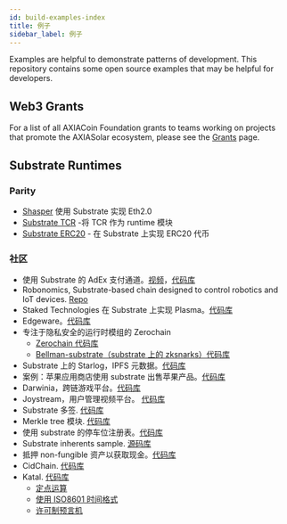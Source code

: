 ```yaml
---
id: build-examples-index
title: 例子
sidebar_label: 例子
---
```


Examples are helpful to demonstrate patterns of development. This repository contains some open source examples that may be helpful for developers.

## Web3 Grants

For a list of all AXIACoin Foundation grants to teams working on projects that promote the AXIASolar ecosystem, please see the [Grants](grants.md) page.

## Substrate Runtimes

### Parity

- [Shasper](https://github.com/axia-tech/shasper) 使用 Substrate 实现 Eth2.0
- [Substrate TCR](https://github.com/substrate-developer-hub/substrate-tcr) -将 TCR 作为 runtime 模块
- [Substrate ERC20](https://github.com/substrate-developer-hub/substrate-erc20-multi/blob/master/runtime/src/erc20.rs) - 在 Substrate 上实现 ERC20 代币

### 社区

- 使用 Substrate 的 AdEx 支付通道。[视频](https://www.youtube.com/watch?v=1CeI6Oa1BnU)，[代码库](https://github.com/Polygos/substrate-node-cidchain)
- Robonomics, Substrate-based chain designed to control robotics and IoT devices. [Repo](https://github.com/airalab/robonomics)
- Staked Technologies 在 Substrate 上实现 Plasma。[代码库](https://github.com/stakedtechnologies/Plasm)
- Edgeware。[代码库](https://github.com/hicommonwealth/edgeware-node)
- 专注于隐私安全的运行时模组的 Zerochain
  - [Zerochain 代码库](https://github.com/LayerXcom/zero-chain)
  - [Bellman-substrate（substrate 上的 zksnarks）代码库](https://github.com/LayerXcom/bellman-substrate)
- Substrate 上的 Starlog，IPFS 元数据。[代码库](https://github.com/PACTCare/Starlog)
- 案例：苹果应用商店使用 substrate 出售苹果产品。[代码库](https://github.com/osuketh/apple-store-substrate)
- Darwinia，跨链游戏平台。[代码库](https://github.com/darwinia-network/darwinia)
- Joystream，用户管理视频平台。 [代码库](https://github.com/Joystream/substrate-node-joystream)
- Substrate 多签. [代码库](https://github.com/mixbytes/substrate-module-multisig)
- Merkle tree 模块. [代码库](https://github.com/filiplazovic/substrate-merkle-tree)
- 使用 substrate 的停车位注册表。[代码库](https://github.com/yjkimjunior/ParkingSpaceSubstrate)
- Substrate inherents sample. [源码库](https://github.com/gautamdhameja/substrate-inherents-sample)
- 抵押 non-fungible 资产以获取现金。[代码库](https://github.com/nczhu/collateral)
- CidChain. [代码库](https://github.com/Polygos/substrate-node-cidchain)
- Katal. [代码库](https://github.com/Trinkler/katal-chain)
  - [定点运算](https://github.com/Trinkler/katal-chain/blob/master/modules/structures/src/reals.rs)
  - [使用 ISO8601 时间格式](https://github.com/Trinkler/katal-chain/blob/master/modules/structures/src/time.rs)
  - [许可制预言机](https://github.com/Trinkler/katal-chain/tree/master/modules/oracle)
